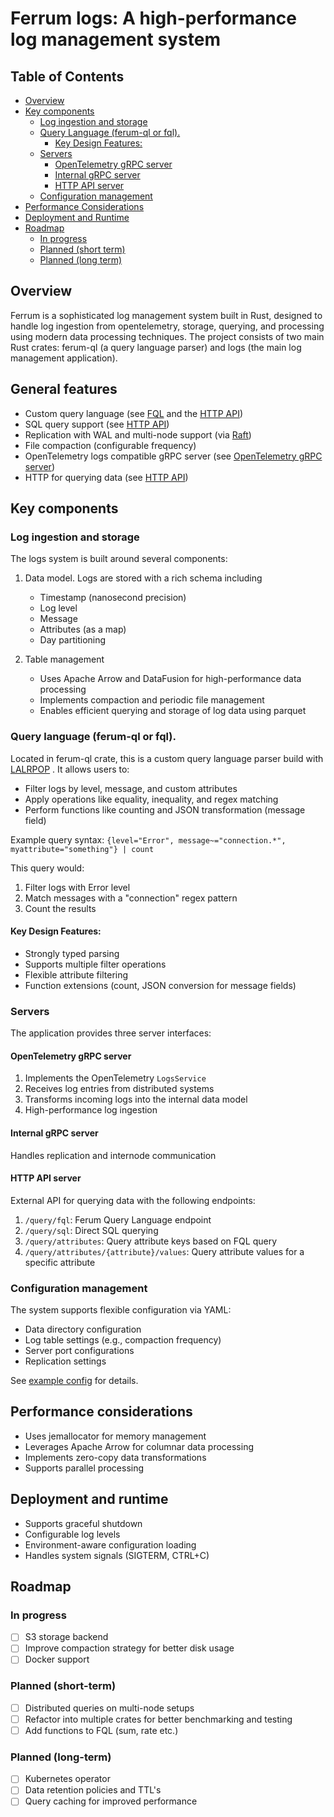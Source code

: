 # Ferrum logs: A high-performance log management system

## Table of Contents
* [Overview](#overview)
* [Key components](#key-components)
  * [Log ingestion and storage](#log-ingestion-and-storage)
  * [Query Language (ferum-ql or fql).](#query-language-ferum-ql-or-fql-)
    * [Key Design Features:](#key-design-features)
  * [Servers](#servers)
    * [OpenTelemetry gRPC server](#opentelemetry-grpc-server)
    * [Internal gRPC server](#internal-grpc-server)
    * [HTTP API server](#http-api-server)
  * [Configuration management](#configuration-management)
* [Performance Considerations](#performance-considerations)
* [Deployment and Runtime](#deployment-and-runtime)
* [Roadmap](#roadmap)
  * [In progress](#in-progress)
  * [Planned (short term)](#planned-short-term)
  * [Planned (long term)](#planned-long-term)

## Overview

Ferrum is a sophisticated log management system built in Rust, designed to handle log ingestion from opentelemetry, 
storage, querying, and 
processing using modern data processing techniques. The project consists of two main Rust crates: ferum-ql 
(a query language parser) and logs (the main log management application).

## General features

- Custom query language (see [FQL](#query-language-ferum-ql-or-fql-) and the [HTTP API](#http-api-server))
- SQL query support (see [HTTP API](#http-api-server))
- Replication with WAL and multi-node support (via [Raft](https://raft.github.io/))
- File compaction (configurable frequency)
- OpenTelemetry logs compatible gRPC server (see [OpenTelemetry gRPC server](#opentelemetry-grpc-server))
- HTTP for querying data (see [HTTP API](#http-api-server))

## Key components

### Log ingestion and storage
The logs system is built around several components:

1. Data model. Logs are stored with a rich schema including
    * Timestamp (nanosecond precision)
    * Log level
    * Message
    * Attributes (as a map)
    * Day partitioning

2. Table management
    * Uses Apache Arrow and DataFusion for 
high-performance data processing
    * Implements compaction and periodic file management
    * Enables efficient querying and storage of log data using parquet

### Query language (ferum-ql or fql). 
Located in ferum-ql crate, this is a custom query language parser build with
[LALRPOP](https://github.com/lalrpop/lalrpop) . It allows users to:

* Filter logs by level, message, and custom attributes
* Apply operations like equality, inequality, and regex matching
* Perform functions like counting and JSON transformation (message field)

Example query syntax:
``
{level="Error", message~="connection.*", myattribute="something"} | count
``

This query would:

1. Filter logs with Error level 
2. Match messages with a "connection" regex pattern
3. Count the results

#### Key Design Features:

* Strongly typed parsing
* Supports multiple filter operations
* Flexible attribute filtering
* Function extensions (count, JSON conversion for message fields)

### Servers
The application provides three server interfaces:

#### OpenTelemetry gRPC server

1. Implements the OpenTelemetry `LogsService`
2. Receives log entries from distributed systems
3. Transforms incoming logs into the internal data model
4. High-performance log ingestion

#### Internal gRPC server
Handles replication and internode communication

#### HTTP API server
External API for querying data with the following endpoints:

1. `/query/fql`: Ferum Query Language endpoint
2. `/query/sql`: Direct SQL querying
3. `/query/attributes`: Query attribute keys based on FQL query
4. `/query/attributes/{attribute}/values`: Query attribute values for a specific attribute

### Configuration management
The system supports flexible configuration via YAML:
* Data directory configuration
* Log table settings (e.g., compaction frequency)
* Server port configurations
* Replication settings

See [example config](config.yaml.example) for details.

## Performance considerations

* Uses jemallocator for memory management
* Leverages Apache Arrow for columnar data processing
* Implements zero-copy data transformations
* Supports parallel processing

## Deployment and runtime

* Supports graceful shutdown
* Configurable log levels
* Environment-aware configuration loading
* Handles system signals (SIGTERM, CTRL+C)

## Roadmap

### In progress

- [ ] S3 storage backend
- [ ] Improve compaction strategy for better disk usage
- [ ] Docker support

### Planned (short-term)

- [ ] Distributed queries on multi-node setups
- [ ] Refactor into multiple crates for better benchmarking and testing
- [ ] Add functions to FQL (sum, rate etc.)

### Planned (long-term)

- [ ] Kubernetes operator
- [ ] Data retention policies and TTL's
- [ ] Query caching for improved performance
